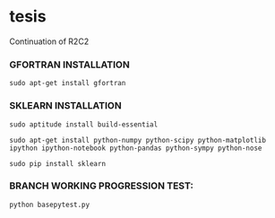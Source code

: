 # tesis
Continuation of R2C2

### GFORTRAN INSTALLATION

    sudo apt-get install gfortran


### SKLEARN INSTALLATION

    sudo aptitude install build-essential

    sudo apt-get install python-numpy python-scipy python-matplotlib ipython ipython-notebook python-pandas python-sympy python-nose

    sudo pip install sklearn

### BRANCH WORKING PROGRESSION TEST:
    
    python basepytest.py